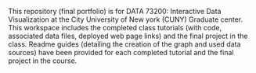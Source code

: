 This repository (final portfolio) is for DATA 73200: Interactive Data Visualization at the City University of New york (CUNY) Graduate center. 
This workspace includes the completed class tutorials (with code, associated data files, deployed web page links) and the final project in the class. 
Readme guides (detailing the creation of the graph and used data sources) have been provided for each completed tutorial and the final project in the course. 
